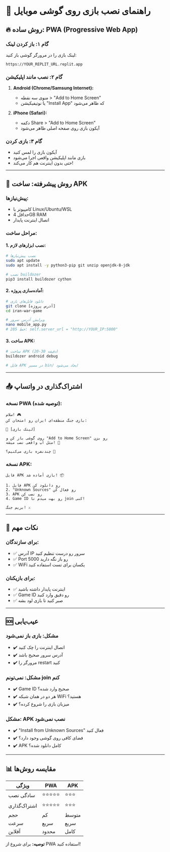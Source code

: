 # 📱 راهنمای نصب بازی روی گوشی موبایل

## 🔥 روش ساده: PWA (Progressive Web App)

### گام ۱: باز کردن لینک
لینک بازی را در مرورگر گوشی باز کنید:
```
https://YOUR_REPLIT_URL.replit.app
```

### گام ۲: نصب مانند اپلیکیشن
1. **Android (Chrome/Samsung Internet):**
   - منوی سه نقطه > "Add to Home Screen"
   - یا نوتیفیکیشن "Install App" که ظاهر می‌شود

2. **iPhone (Safari):**
   - دکمه Share > "Add to Home Screen"
   - آیکون بازی روی صفحه اصلی ظاهر می‌شود

### گام ۳: بازی کردن
- آیکون بازی را لمس کنید
- بازی مانند اپلیکیشن واقعی اجرا می‌شود
- حتی بدون اینترنت هم کار می‌کند!

---

## 🔧 روش پیشرفته: ساخت APK

### پیش‌نیازها:
- کامپیوتر با Linux/Ubuntu/WSL
- حداقل 4GB RAM
- اتصال اینترنت پایدار

### مراحل ساخت:

#### 1. نصب ابزارهای لازم:
```bash
# نصب پیش‌نیازها
sudo apt update
sudo apt install -y python3-pip git unzip openjdk-8-jdk

# نصب buildozer
pip3 install buildozer cython
```

#### 2. آماده‌سازی پروژه:
```bash
# دانلود فایل‌های بازی
git clone [آدرس پروژه]
cd iran-war-game

# ویرایش آدرس سرور
nano mobile_app.py
# خط 285: self.server_url = "http://YOUR_IP:5000"
```

#### 3. ساخت APK:
```bash
# ساخت APK (20-30 دقیقه)
buildozer android debug

# فایل APK در مسیر bin/ ایجاد می‌شود
```

---

## 📤 اشتراک‌گذاری در واتساپ

### نسخه PWA (توصیه شده):
```
سلام! 🎮
بازی جنگ منطقه‌ای ایران رو امتحان کن:

🔗 [لینک بازی]

روی گوشی باز کن و "Add to Home Screen" رو بزن
مثل اپ واقعی نصب میشه! 🚀

چندنفره بازی می‌کنیم؟ 👥
```

### نسخه APK:
```
فایل APK بازی آماده شد! 📦

1. فایل APK رو دانلود کن
2. "Unknown Sources" رو فعال کن
3. APK رو نصب کن
4. Game ID رو بهت میدم تا join کنی!

بریم جنگ! ⚔️
```

---

## 🎯 نکات مهم

### برای سازندگان:
- ✅ آدرس IP سرور رو درست تنظیم کنید
- ✅ Port 5000 رو باز نگه دارید
- ✅ WiFi یکسان برای تست استفاده کنید

### برای بازیکنان:
- ✅ اینترنت پایدار داشته باشید
- ✅ Game ID رو دقیق وارد کنید
- ✅ صبر کنید تا بازی لود بشه

---

## 🆘 عیب‌یابی

### مشکل: بازی باز نمی‌شود
- ✔️ اتصال اینترنت را چک کنید
- ✔️ آدرس سرور صحیح باشد
- ✔️ مرورگر را restart کنید

### مشکل: نمی‌تونم join کنم
- ✔️ Game ID صحیح وارد شده؟
- ✔️ هر دو در همان شبکه WiFi هستید؟
- ✔️ میزبان بازی را شروع کرده؟

### مشکل: APK نصب نمی‌شود
- ✔️ "Install from Unknown Sources" فعال کنید
- ✔️ فضای کافی روی گوشی وجود دارد؟
- ✔️ APK کامل دانلود شده؟

---

## 📊 مقایسه روش‌ها

| ویژگی | PWA | APK |
|--------|-----|-----|
| سادگی نصب | ⭐⭐⭐⭐⭐ | ⭐⭐⭐ |
| اشتراک‌گذاری | ⭐⭐⭐⭐⭐ | ⭐⭐⭐ |
| حجم | کم | متوسط |
| سرعت | سریع | سریع |
| آفلاین | محدود | کامل |

**توصیه:** برای شروع از PWA استفاده کنید!